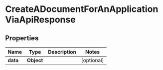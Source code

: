 

# CreateADocumentForAnApplicationViaApiResponse


## Properties

| Name | Type | Description | Notes |
|------------ | ------------- | ------------- | -------------|
|**data** | **Object** |  |  [optional] |



